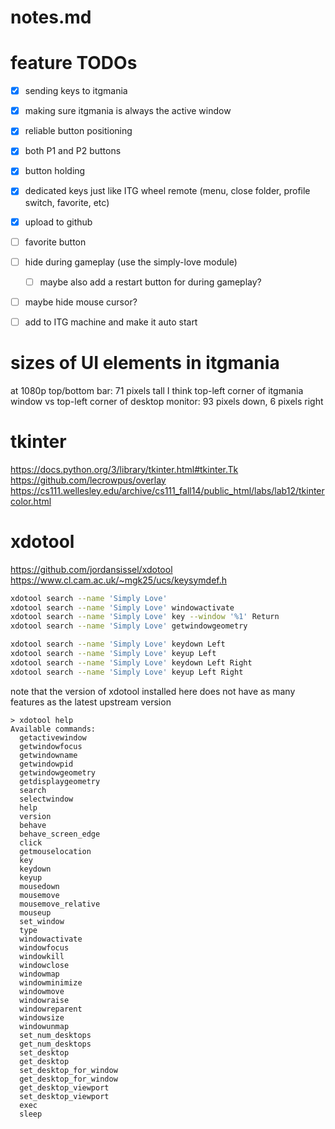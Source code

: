 # notes.md

# feature TODOs
- [x] sending keys to itgmania
- [x] making sure itgmania is always the active window
- [x] reliable button positioning
- [x] both P1 and P2 buttons
- [x] button holding
- [x] dedicated keys just like ITG wheel remote (menu, close folder, profile switch, favorite, etc)
- [x] upload to github
- [ ] favorite button
- [ ] hide during gameplay (use the simply-love module)
  - [ ] maybe also add a restart button for during gameplay?
- [ ] maybe hide mouse cursor?
- [ ] add to ITG machine and make it auto start


# sizes of UI elements in itgmania
at 1080p
top/bottom bar: 71 pixels tall I think
top-left corner of itgmania window vs top-left corner of desktop monitor: 93 pixels down, 6 pixels right



# tkinter
https://docs.python.org/3/library/tkinter.html#tkinter.Tk
https://github.com/lecrowpus/overlay
https://cs111.wellesley.edu/archive/cs111_fall14/public_html/labs/lab12/tkintercolor.html


# xdotool
https://github.com/jordansissel/xdotool
https://www.cl.cam.ac.uk/~mgk25/ucs/keysymdef.h
```bash
xdotool search --name 'Simply Love'
xdotool search --name 'Simply Love' windowactivate
xdotool search --name 'Simply Love' key --window '%1' Return
xdotool search --name 'Simply Love' getwindowgeometry

xdotool search --name 'Simply Love' keydown Left
xdotool search --name 'Simply Love' keyup Left
xdotool search --name 'Simply Love' keydown Left Right
xdotool search --name 'Simply Love' keyup Left Right

```

note that the version of xdotool installed here does not have as many features as the latest upstream version
```log
> xdotool help 
Available commands:
  getactivewindow
  getwindowfocus
  getwindowname
  getwindowpid
  getwindowgeometry
  getdisplaygeometry
  search
  selectwindow
  help
  version
  behave
  behave_screen_edge
  click
  getmouselocation
  key
  keydown
  keyup
  mousedown
  mousemove
  mousemove_relative
  mouseup
  set_window
  type
  windowactivate
  windowfocus
  windowkill
  windowclose
  windowmap
  windowminimize
  windowmove
  windowraise
  windowreparent
  windowsize
  windowunmap
  set_num_desktops
  get_num_desktops
  set_desktop
  get_desktop
  set_desktop_for_window
  get_desktop_for_window
  get_desktop_viewport
  set_desktop_viewport
  exec
  sleep
```

